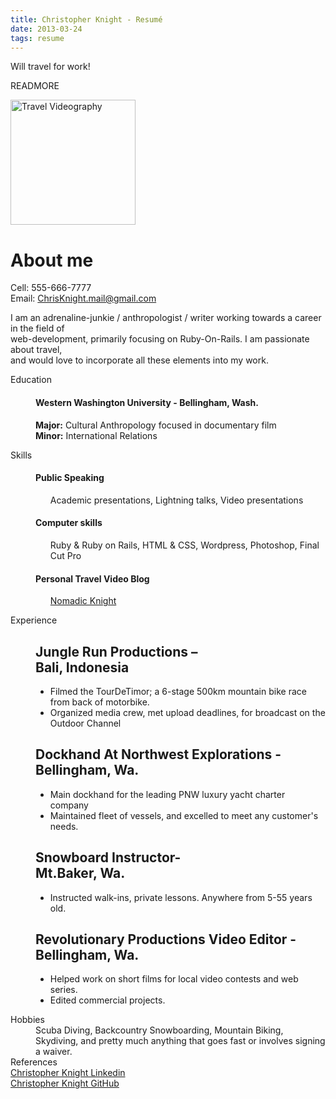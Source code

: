 ```yaml
---
title: Christopher Knight - Resumé
date: 2013-03-24 
tags: resume
---
```


Will travel for work!

READMORE 


<html xmlns="http://www.w3.org/1999/xhtml" xml:lang="en" lang="en">
  <body>
      <div id="page-wrap">
          <img src="/images/my_images/timor.jpg" title="Travel Videography" height="200", width="200", align="middle"/
          <div id="contact-info" class="vcard">
              <h1 class="fn">About me</h1>
                <p>
                Cell: <span class="tel">555-666-7777</span><br />
                Email: <a class="email" href="mailto:ChrisKnight.mail@gmail.com">ChrisKnight.mail@gmail.com</a>
            </p>
          </div>
          <div id="objective">
              <p>
                 I am an adrenaline-junkie / anthropologist / writer working towards a career in the field of</br> 
                 web-development, primarily focusing on Ruby-On-Rails. I am passionate about travel, </br>and would love to incorporate all these elements into my work. 
              </p>
          </div>
          <div class="clear"></div>
          <dl>
              <dd class="clear"></dd>
              <dt>Education</dt>
              <dd>
                  <h4>Western Washington University - Bellingham, Wash.</h4>
                  <p><strong>Major:</strong> Cultural Anthropology focused in documentary film <br />
                     <strong>Minor:</strong> International Relations </p>
              </dd>
              <dd class="clear"></dd>              
              <dt>Skills</dt>
              <dd>
                  <h4>Public Speaking</h4>
                  <ul><p>Academic presentations, Lightning talks, Video presentations</p></ul>
                  <h4>Computer skills</h4>
                  <ul><t><p>Ruby & Ruby on Rails, HTML & CSS, Wordpress, Photoshop, Final Cut Pro</p></ul
                  <p><h4>Personal Travel Video Blog</h4></p>
                  <ul><a href="http://www.NomadicKnight.com">Nomadic Knight</a></ul>
              </dd>
              <dd class="clear"></dd>              
              <dt>Experience</dt>
              <dd>
                  <h2>Jungle Run Productions – </br>Bali, Indonesia </h2>
                  <ul>
                      <li>Filmed the TourDeTimor; a 6-stage 500km mountain bike race from back of motorbike. </li>
                      <li>Organized media crew, met upload deadlines, for broadcast on the Outdoor Channel </li>
                  </ul>
                  <h2>Dockhand At Northwest Explorations - Bellingham, Wa.</h2>
                  <ul>
                      <li>Main dockhand for the leading PNW luxury yacht charter company</li>
                      <li>Maintained fleet of vessels, and excelled to meet any customer's needs. </li>
                  </ul> 
                  <h2>Snowboard Instructor- </br> Mt.Baker, Wa.</h2>
                  <ul>
                      <li>Instructed walk-ins, private lessons. Anywhere from 5-55 years old.</li>
                  </ul> 
                  <h2>Revolutionary Productions Video Editor -</br>  Bellingham, Wa.</h2>
                  <ul>
                      <li>Helped work on short films for local video contests and web series.</li>
                      <li>Edited commercial projects.</li>
                  </ul> 
              </dd>              
              <dd class="clear"></dd>              
              <dt>Hobbies</dt>
              <dd>Scuba Diving, Backcountry Snowboarding, Mountain Biking, Skydiving, and pretty much anything that goes fast or involves signing a waiver.</dd>              
              <dd class="clear"></dd>              
              <dt>References</dt>
               <a class="linkedin" href="http://www.linkedin.com/profile/view?id=73950402&goback=%2Enppvan_%2Fjvanlee&trk=tab_pro">Christopher Knight Linkedin</a>
              <dd class="clear"></dd>
               <a class="GitHub" href="https://github.com/SerKnight">Christopher Knight GitHub</a>
              <dd class="clear"></dd>
          </dl>          
          <div class="clear"></div>      
      </div>
  </body>
</html>